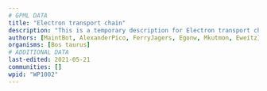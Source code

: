 ```yaml
---
# GPML DATA
title: "Electron transport chain"
description: "This is a temporary description for Electron transport chain"
authors: [MaintBot, AlexanderPico, FerryJagers, Egonw, Mkutmon, Eweitz]
organisms: [Bos taurus]
# ADDITIONAL DATA
last-edited: 2021-05-21
communities: []
wpid: "WP1002"
---
```

